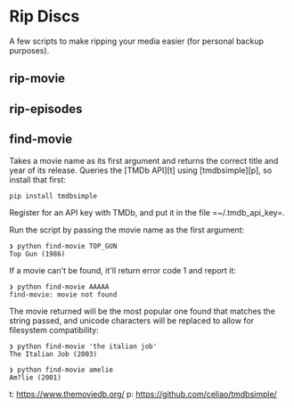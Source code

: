 # Rip Discs

A few scripts to make ripping your media easier (for personal backup purposes).

## rip-movie

## rip-episodes

## find-movie

Takes a movie name as its first argument and returns the correct title and year of its
release. Queries the [TMDb API][t] using [tmdbsimple][p], so install that first:

    pip install tmdbsimple

Register for an API key with TMDb, and put it in the file =~/.tmdb_api_key=.

Run the script by passing the movie name as the first argument:

    ❯ python find-movie TOP_GUN
    Top Gun (1986)

If a movie can't be found, it'll return error code 1 and report it:

    ❯ python find-movie AAAAA
    find-movie: movie not found

The movie returned will be the most popular one found that matches the string passed,
and unicode characters will be replaced to allow for filesystem compatibility:

    ❯ python find-movie 'the italian job'
    The Italian Job (2003)

    ❯ python find-movie amelie
    Am?lie (2001)



t: https://www.themoviedb.org/
p: https://github.com/celiao/tmdbsimple/
